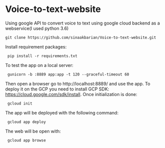 # Voice-to-text-website
Using google API to convert voice to text using google cloud backend as a webservice(I used python 3.6)
              
    git clone https://github.com/sinaakbarian/Voice-to-text-website.git
    
Install requirement packages:

     pip install -r requirements.txt 
  
 To test the app on a local server:

     gunicorn -b :8889 app:app -t 120 --graceful-timeout 60
     
Then open a browser go to http://localhost:8889/ and use the app. To deploy it on the GCP you need to install GCP SDK: https://cloud.google.com/sdk/install. Once initialization is done:

     gcloud init
     
The app will be deployed with the following command:

     gcloud app deploy
     
The web will be open with:

     gcloud app browse
